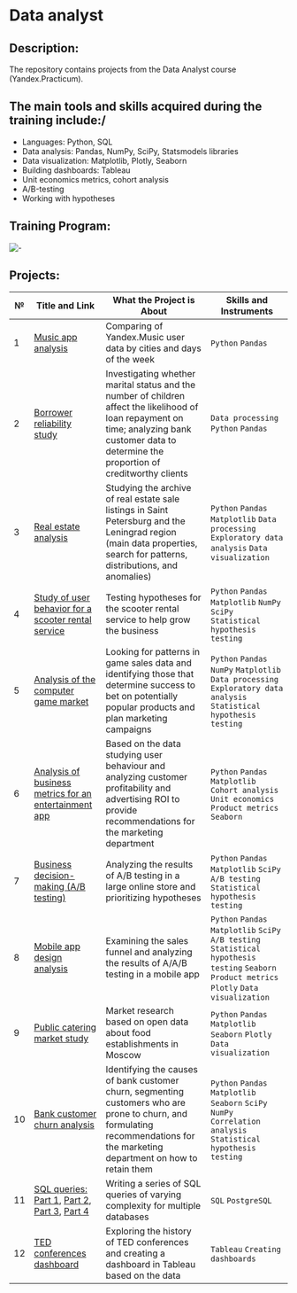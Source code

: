 # Data analyst

## Description:
The repository contains projects from the Data Analyst course (Yandex.Practicum).

## The main tools and skills acquired during the training include:/
- Languages: Python, SQL
- Data analysis: Pandas, NumPy, SciPy, Statsmodels libraries
- Data visualization: Matplotlib, Plotly, Seaborn
- Building dashboards: Tableau
- Unit economics metrics, cohort analysis
- А/В-testing
- Working with hypotheses

## Training Program:
![-](Certificate_Lapidus_A_eng.png)

## Projects:
| №| Title and Link | What the Project is About                                                   | Skills and Instruments           |  
|-----------|-------------------|------------------------------------------------------------------|-----------------------------------|
|1              |[Music app analysis](Project_1_music_analysis/)|Comparing of Yandex.Music user data by cities and days of the week|`Python` `Pandas`|
|2              |[Borrower reliability study](Project_2_bank_analysis/)|Investigating whether marital status and the number of children affect the likelihood of loan repayment on time; analyzing bank customer data to determine the proportion of creditworthy clients|`Data processing` `Python` `Pandas`|
|3              |[Real estate analysis](Project_3_real_estate_analysis/)|Studying the archive of real estate sale listings in Saint Petersburg and the Leningrad region (main data properties, search for patterns, distributions, and anomalies)|`Python` `Pandas` `Matplotlib` `Data processing` `Exploratory data analysis` `Data visualization`|
|4              |[Study of user behavior for a scooter rental service](Project_4_rent_service_analysis/)|Testing hypotheses for the scooter rental service to help grow the business| `Python` `Pandas` `Matplotlib` `NumPy` `SciPy` `Statistical hypothesis testing`|
|5              |[Analysis of the computer game market](Project_5_games_analysis/)|Looking for patterns in game sales data and identifying those that determine success to bet on potentially popular products and plan marketing campaigns|`Python` `Pandas` `NumPy` `Matplotlib` `Data processing` `Exploratory data analysis` `Statistical hypothesis testing`|
|6              |[Analysis of business metrics for an entertainment app](Project_6_app_analysis/)|Based on the data studying user behaviour and analyzing customer profitability and advertising ROI to provide recommendations for the marketing department|`Python` `Pandas` `Matplotlib` `Cohort analysis` `Unit economics` `Product metrics` `Seaborn`|
|7              |[Business decision-making (A/B testing)](Project_7_AB_test/)|Analyzing the results of A/B testing in a large online store and prioritizing hypotheses|`Python` `Pandas` `Matplotlib` `SciPy` `A/B testing` `Statistical hypothesis testing`|
|8             |[Mobile app design analysis](Project_8_mobapp_design/)|Examining the sales funnel and analyzing the results of A/A/B testing in a mobile app|`Python` `Pandas` `Matplotlib` `SciPy` `A/B testing` `Statistical hypothesis testing` `Seaborn` `Product metrics` `Plotly` `Data visualization`|
|9             |[Public catering market study](Project_9_Moscow_places)|Market research based on open data about food establishments in Moscow|`Python` `Pandas` `Matplotlib` `Seaborn` `Plotly` `Data visualization`|
|10             |[Bank customer churn analysis](Project_10_bank_analysis/)|Identifying the causes of bank customer churn, segmenting customers who are prone to churn, and formulating recommendations for the marketing department on how to retain them|`Python` `Pandas` `Matplotlib` `Seaborn` `SciPy` `NumPy` `Correlation analysis` `Statistical hypothesis testing`|
|11              |[SQL queries: Part 1](SQL_queries_Part_1/), [Part 2](SQL_queries_Part_2/), [Part 3](SQL_queries_Part_3/), [Part 4](SQL_queries_Part_4/)|Writing a series of SQL queries of varying complexity for multiple databases|`SQL` `PostgreSQL`|
|12             |[TED conferences dashboard](https://public.tableau.com/app/profile/anastasiia.lapidus/viz/TED_conderence_paramete_analysis_Lapidus_A__eng/AnalysisofTEDConferenceParameters)|Exploring the history of TED conferences and creating a dashboard in Tableau based on the data|`Tableau` `Creating dashboards`|
